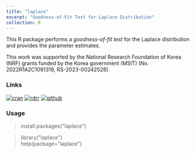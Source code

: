 ```yaml
---
title: "laplace" 
excerpt: "Goodness-of-Fit Test for Laplace Distribution"
collection: R
---
```

This R package performs a <i>goodness-of-fit test</i> for the Laplace distribution and
provides the parameter estimates.

This work was supported by the National Research Foundation of Korea (NRF) grants funded
by the Korea government (MSIT) (No. 2022R1A2C1091319, RS-2023-00242528).
 
### Links
[![cran](https://cranlogs.r-pkg.org/badges/grand-total/laplace)](https://cran.r-project.org/web/packages/laplace/) 
[![rdrr](https://img.shields.io/badge/%20-rdrr.io-yellowgreen.svg)](https://rdrr.io/cran/laplace/)
[![github](https://img.shields.io/badge/%20-github-lightgrey.svg)](https://github.com/appliedstat/R/tree/master/laplace)

### Usage
> install.packages(\"laplace\") 

> library(\"laplace\")  <br />
> help(package=\"laplace\") 
